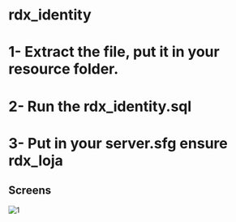 # rdx_identity

# 1- Extract the file, put it in your resource folder.

# 2- Run the rdx_identity.sql

# 3- Put in your server.sfg ensure rdx_loja

## Screens
![1](https://cdn.discordapp.com/attachments/686807996420063232/845642380509446194/unknown_1.png)
